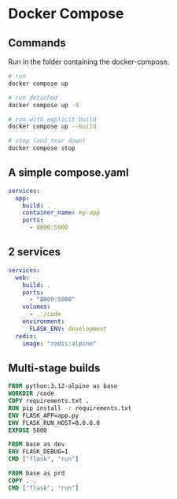 # Docker Compose

## Commands

Run in the folder containing the docker-compose.

```bash
# run
docker compose up

# run detached
docker compose up -d

# run with explicit build
docker compose up --build

# stop (and tear down)
docker compose stop
```

## A simple compose.yaml

```yml
services:
  app:
    build: .
    container_name: my-app
    ports:
      - 8000:5000
```

## 2 services

```yml
services:
  web:
    build: .
    ports:
      - "8000:5000"
    volumes:
      - .:/code
    environment:
      FLASK_ENV: development
  redis:
    image: "redis:alpine"
```

## Multi-stage builds

```Dockerfile
FROM python:3.12-alpine as base
WORKDIR /code
COPY requirements.txt .
RUN pip install -r requirements.txt
ENV FLASK_APP=app.py
ENV FLASK_RUN_HOST=0.0.0.0
EXPOSE 5000

FROM base as dev
ENV FLASK_DEBUG=1
CMD ["flask", "run"]

FROM base as prd
COPY . .
CMD ["flask", "run"]
```
